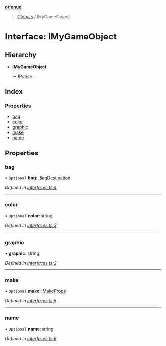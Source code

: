 **[orionuo](../README.md)**

> [Globals](../globals.md) / IMyGameObject

# Interface: IMyGameObject

## Hierarchy

* **IMyGameObject**

  ↳ [IPotion](ipotion.md)

## Index

### Properties

* [bag](imygameobject.md#bag)
* [color](imygameobject.md#color)
* [graphic](imygameobject.md#graphic)
* [make](imygameobject.md#make)
* [name](imygameobject.md#name)

## Properties

### bag

• `Optional` **bag**: [IBagDestination](ibagdestination.md)

*Defined in [interfaces.ts:4](https://github.com/msviha/orionuo/blob/6f2627d/src/interfaces.ts#L4)*

___

### color

• `Optional` **color**: string

*Defined in [interfaces.ts:3](https://github.com/msviha/orionuo/blob/6f2627d/src/interfaces.ts#L3)*

___

### graphic

•  **graphic**: string

*Defined in [interfaces.ts:2](https://github.com/msviha/orionuo/blob/6f2627d/src/interfaces.ts#L2)*

___

### make

• `Optional` **make**: [IMakeProps](imakeprops.md)

*Defined in [interfaces.ts:5](https://github.com/msviha/orionuo/blob/6f2627d/src/interfaces.ts#L5)*

___

### name

• `Optional` **name**: string

*Defined in [interfaces.ts:6](https://github.com/msviha/orionuo/blob/6f2627d/src/interfaces.ts#L6)*
